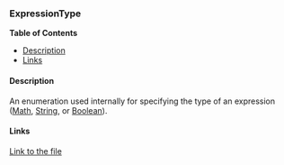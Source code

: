 ### ExpressionType

**Table of Contents**
- [Description](#description)
- [Links](#links)

#### Description

An enumeration used internally for specifying the type of an expression ([Math](../api/HL7Tools.ExpressionType.html#HL7Tools_ExpressionType_Math), [String](../api/HL7Tools.ExpressionType.html#HL7Tools_ExpressionType_String), or [Boolean](../api/HL7Tools.ExpressionType.html#HL7Tools_ExpressionType_Boolean)).

#### Links

[Link to the file](../api/HL7Tools.ExpressionType.html)